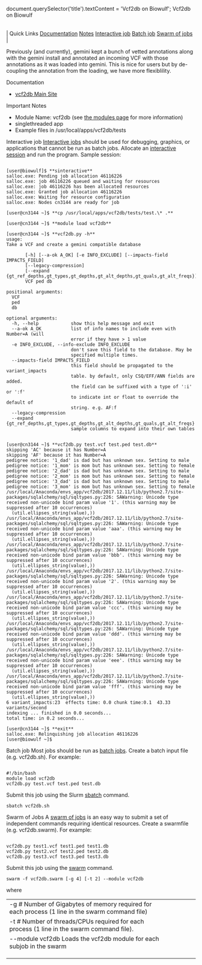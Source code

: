 

document.querySelector('title').textContent = 'Vcf2db on Biowulf';
Vcf2db on Biowulf


|  |
| --- |
| 
Quick Links
[Documentation](#doc)
[Notes](#notes)
[Interactive job](#int) 
[Batch job](#sbatch) 
[Swarm of jobs](#swarm) 
 |



Previously (and currently), gemini kept a bunch of vetted annotations along with the gemini install and annotated an incoming VCF with those annotations as it was loaded into gemini. This is nice for users but by de-coupling the annotation from the loading, we have more flexiblility.



Documentation
* [vcf2db Main Site](https://github.com/quinlan-lab/vcf2db)


Important Notes
* Module Name: vcf2db (see [the modules page](/apps/modules.html) for more information)
* singlethreaded app
* Example files in /usr/local/apps/vcf2db/tests



Interactive job
[Interactive jobs](/docs/userguide.html#int) should be used for debugging, graphics, or applications that cannot be run as batch jobs.
Allocate an [interactive session](/docs/userguide.html#int) and run the program. Sample session:



```

[user@biowulf]$ **sinteractive**
salloc.exe: Pending job allocation 46116226
salloc.exe: job 46116226 queued and waiting for resources
salloc.exe: job 46116226 has been allocated resources
salloc.exe: Granted job allocation 46116226
salloc.exe: Waiting for resource configuration
salloc.exe: Nodes cn3144 are ready for job

[user@cn3144 ~]$ **cp /usr/local/apps/vcf2db/tests/test.\* .**

[user@cn3144 ~]$ **module load vcf2db**

[user@cn3144 ~]$ **vcf2db.py -h**
usage: 
Take a VCF and create a gemini compatible database

       [-h] [--a-ok A_OK] [-e INFO_EXCLUDE] [--impacts-field IMPACTS_FIELD]
       [--legacy-compression]
       [--expand {gt_ref_depths,gt_types,gt_depths,gt_alt_depths,gt_quals,gt_alt_freqs}]
       VCF ped db

positional arguments:
  VCF
  ped
  db

optional arguments:
  -h, --help            show this help message and exit
  --a-ok A_OK           list of info names to include even with Number=A (will
                        error if they have > 1 value
  -e INFO_EXCLUDE, --info-exclude INFO_EXCLUDE
                        don't save this field to the database. May be
                        specified multiple times.
  --impacts-field IMPACTS_FIELD
                        this field should be propagated to the variant_impacts
                        table. by default, only CSQ/EFF/ANN fields are added.
                        the field can be suffixed with a type of ':i' or ':f'
                        to indicate int or float to override the default of
                        string. e.g. AF:f
  --legacy-compression
  --expand {gt_ref_depths,gt_types,gt_depths,gt_alt_depths,gt_quals,gt_alt_freqs}
                        sample columns to expand into their own tables


[user@cn3144 ~]$ **vcf2db.py test.vcf test.ped test.db**
skipping 'AC' because it has Number=A
skipping 'AF' because it has Number=A
pedigree notice: '1_dad' is dad but has unknown sex. Setting to male
pedigree notice: '1_mom' is mom but has unknown sex. Setting to female
pedigree notice: '2_dad' is dad but has unknown sex. Setting to male
pedigree notice: '2_mom' is mom but has unknown sex. Setting to female
pedigree notice: '3_dad' is dad but has unknown sex. Setting to male
pedigree notice: '3_mom' is mom but has unknown sex. Setting to female
/usr/local/Anaconda/envs_app/vcf2db/2017.12.11/lib/python2.7/site-packages/sqlalchemy/sql/sqltypes.py:226: SAWarning: Unicode type received non-unicode bind param value '1'. (this warning may be suppressed after 10 occurrences)
  (util.ellipses_string(value),))
/usr/local/Anaconda/envs_app/vcf2db/2017.12.11/lib/python2.7/site-packages/sqlalchemy/sql/sqltypes.py:226: SAWarning: Unicode type received non-unicode bind param value 'aaa'. (this warning may be suppressed after 10 occurrences)
  (util.ellipses_string(value),))
/usr/local/Anaconda/envs_app/vcf2db/2017.12.11/lib/python2.7/site-packages/sqlalchemy/sql/sqltypes.py:226: SAWarning: Unicode type received non-unicode bind param value 'bbb'. (this warning may be suppressed after 10 occurrences)
  (util.ellipses_string(value),))
/usr/local/Anaconda/envs_app/vcf2db/2017.12.11/lib/python2.7/site-packages/sqlalchemy/sql/sqltypes.py:226: SAWarning: Unicode type received non-unicode bind param value '2'. (this warning may be suppressed after 10 occurrences)
  (util.ellipses_string(value),))
/usr/local/Anaconda/envs_app/vcf2db/2017.12.11/lib/python2.7/site-packages/sqlalchemy/sql/sqltypes.py:226: SAWarning: Unicode type received non-unicode bind param value 'ccc'. (this warning may be suppressed after 10 occurrences)
  (util.ellipses_string(value),))
/usr/local/Anaconda/envs_app/vcf2db/2017.12.11/lib/python2.7/site-packages/sqlalchemy/sql/sqltypes.py:226: SAWarning: Unicode type received non-unicode bind param value 'ddd'. (this warning may be suppressed after 10 occurrences)
  (util.ellipses_string(value),))
/usr/local/Anaconda/envs_app/vcf2db/2017.12.11/lib/python2.7/site-packages/sqlalchemy/sql/sqltypes.py:226: SAWarning: Unicode type received non-unicode bind param value 'eee'. (this warning may be suppressed after 10 occurrences)
  (util.ellipses_string(value),))
/usr/local/Anaconda/envs_app/vcf2db/2017.12.11/lib/python2.7/site-packages/sqlalchemy/sql/sqltypes.py:226: SAWarning: Unicode type received non-unicode bind param value 'fff'. (this warning may be suppressed after 10 occurrences)
  (util.ellipses_string(value),))
6 variant_impacts:23  effects time: 0.0 chunk time:0.1  43.33 variants/second
indexing ... finished in 0.0 seconds...
total time: in 0.2 seconds...

[user@cn3144 ~]$ **exit**
salloc.exe: Relinquishing job allocation 46116226
[user@biowulf ~]$

```


Batch job
Most jobs should be run as [batch jobs](/docs/userguide.html#submit).
Create a batch input file (e.g. vcf2db.sh). For example:



```

#!/bin/bash
module load vcf2db
vcf2db.py test.vcf test.ped test.db

```

Submit this job using the Slurm [sbatch](/docs/userguide.html) command.



```
sbatch vcf2db.sh
```

Swarm of Jobs 
A [swarm of jobs](/apps/swarm.html) is an easy way to submit a set of independent commands requiring identical resources.
Create a swarmfile (e.g. vcf2db.swarm). For example:



```

vcf2db.py test1.vcf test1.ped test1.db
vcf2db.py test2.vcf test2.ped test2.db
vcf2db.py test3.vcf test3.ped test3.db

```

Submit this job using the [swarm](/apps/swarm.html) command.



```
swarm -f vcf2db.swarm [-g 4] [-t 2] --module vcf2db
```

where


|  |  |  |  |  |  |
| --- | --- | --- | --- | --- | --- |
| -g *#*  Number of Gigabytes of memory required for each process (1 line in the swarm command file)
 | -t *#* Number of threads/CPUs required for each process (1 line in the swarm command file).
 | --module vcf2db Loads the vcf2db module for each subjob in the swarm 
 | |
 | |
 | |








